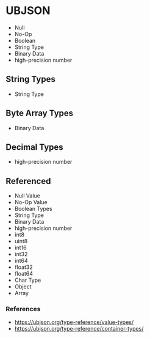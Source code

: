 # UBJSON

* Null
* No-Op
* Boolean
* String Type
* Binary Data
* high-precision number

## String Types

* String Type

## Byte Array Types

* Binary Data

## Decimal Types

* high-precision number

## Referenced

* Null Value
* No-Op Value
* Boolean Types
* String Type
* Binary Data
* high-precision number
* int8
* uint8
* int16
* int32
* int64
* float32
* float64
* Char Type
* Object
* Array

### References

* https://ubjson.org/type-reference/value-types/
* https://ubjson.org/type-reference/container-types/